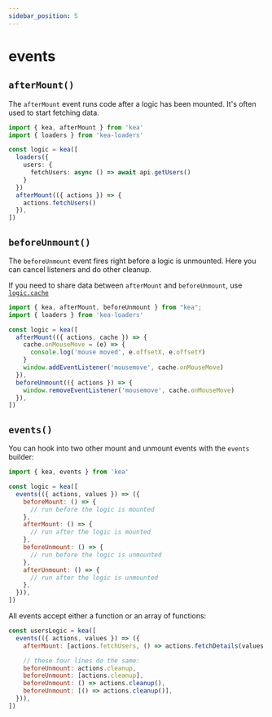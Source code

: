 ```yaml
---
sidebar_position: 5
---
```

# events

## `afterMount()`

The `afterMount` event runs code after a logic has been mounted. It's often used to start fetching data.

```ts
import { kea, afterMount } from 'kea'
import { loaders } from 'kea-loaders'

const logic = kea([
  loaders({
    users: {
      fetchUsers: async () => await api.getUsers()
    }
  })
  afterMount(({ actions }) => {
    actions.fetchUsers()
  }),
])
```

## `beforeUnmount()`

The `beforeUnmount` event fires right before a logic is unmounted. Here you can cancel listeners and do other
cleanup.

If you need to share data between `afterMount` and `beforeUnmount`, use [`logic.cache`](/docs/meta/logic#logiccache)

```ts
import { kea, afterMount, beforeUnmount } from "kea";
import { loaders } from 'kea-loaders'

const logic = kea([
  afterMount(({ actions, cache }) => {
    cache.onMouseMove = (e) => {
      console.log('mouse moved', e.offsetX, e.offsetY)
    }
    window.addEventListener('mousemove', cache.onMouseMove)
  }),
  beforeUnmount(({ actions }) => {
    window.removeEventListener('mousemove', cache.onMouseMove)
  }),
])
```

## `events()`

You can hook into two other mount and unmount events with the `events` builder:

```javascript
import { kea, events } from 'kea'

const logic = kea([
  events(({ actions, values }) => ({
    beforeMount: () => {
      // run before the logic is mounted
    },
    afterMount: () => {
      // run after the logic is mounted
    },
    beforeUnmount: () => {
      // run before the logic is unmounted
    },
    afterUnmount: () => {
      // run after the logic is unmounted
    },
  })),
])
```

All events accept either a function or an array of functions:

```javascript
const usersLogic = kea([
  events(({ actions, values }) => ({
    afterMount: [actions.fetchUsers, () => actions.fetchDetails(values.user.id)],

    // these four lines do the same:
    beforeUnmount: actions.cleanup,
    beforeUnmount: [actions.cleanup],
    beforeUnmount: () => actions.cleanup(),
    beforeUnmount: [() => actions.cleanup()],
  })),
])
```
